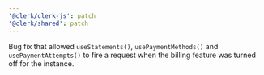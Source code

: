```yaml
---
'@clerk/clerk-js': patch
'@clerk/shared': patch
---
```


Bug fix that allowed `useStatements()`, `usePaymentMethods()` and `usePaymentAttempts()` to fire a request when the billing feature was turned off for the instance.
